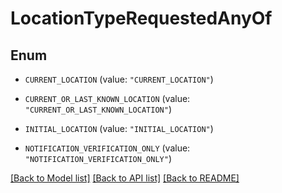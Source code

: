 # LocationTypeRequestedAnyOf

## Enum


* `CURRENT_LOCATION` (value: `"CURRENT_LOCATION"`)

* `CURRENT_OR_LAST_KNOWN_LOCATION` (value: `"CURRENT_OR_LAST_KNOWN_LOCATION"`)

* `INITIAL_LOCATION` (value: `"INITIAL_LOCATION"`)

* `NOTIFICATION_VERIFICATION_ONLY` (value: `"NOTIFICATION_VERIFICATION_ONLY"`)


[[Back to Model list]](../README.md#documentation-for-models) [[Back to API list]](../README.md#documentation-for-api-endpoints) [[Back to README]](../README.md)


